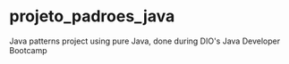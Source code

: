 # projeto_padroes_java

Java patterns project using pure Java, done during DIO's Java Developer Bootcamp
